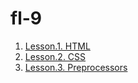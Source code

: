 # fl-9

1. [Lesson.1. HTML](https://DrowDrake.github.io/fl-9/FE_9_1_homework_html-basics/homework/)
2. [Lesson.2. CSS](https://DrowDrake.github.io/fl-9/FE_9_2_homework_css-basics/homework/)
3. [Lesson.3. Preprocessors](https://DrowDrake.github.io/fl-9/FE_9_3_homework_preprocessors/homework/)
